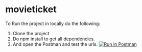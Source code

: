 # movieticket
To Run the project in locally do the following:
1. Clone the project
2. Do npm install to get all dependencies.
3. And open the Postman and test the urls.
[![Run in Postman](https://run.pstmn.io/button.svg)](https://app.getpostman.com/run-collection/18148461-56195125-31bf-476e-9648-9d64e31f1fce?action=collection%2Ffork&source=rip_markdown&collection-url=entityId%3D18148461-56195125-31bf-476e-9648-9d64e31f1fce%26entityType%3Dcollection%26workspaceId%3D463cae28-1f5f-4bc1-9328-b772e31a6180)
